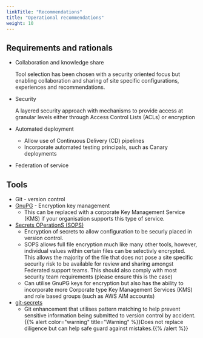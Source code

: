 ```yaml
---
linkTitle: "Recommendations"
title: "Operational recommendations"
weight: 10
---
```


## Requirements and rationals

* Collaboration and knowledge share

  Tool selection has been chosen with a security oriented focus but enabling collaboration and sharing of site specific configurations, experiences and recommendations.

* Security

  A layered security approach with mechanisms to provide access at granular levels either through Access Control Lists (ACLs) or encryption

* Automated deployment
  * Allow use of Continuous Delivery (CD) pipelines
  * Incorporate automated testing principals, such as Canary deployments
* Federation of service

## Tools

* Git - version control
* [GnuPG](https://gnupg.org/) - Encryption key management
  * This can be replaced with a corporate Key Management Service (KMS) if your organisation supports this type of service.
* [Secrets OPerationS (SOPS)](https://github.com/mozilla/sops)
  * Encryption of secrets to allow configuration to be securly placed in version control.
  * SOPS allows full file encryption much like many other tools, however, individual values within certain files can be selectivly encrypted. This allows the majority of the file that does not pose a site specific security risk to be available for review and sharing amongst Federated support teams. This should also comply with most security team requirements (please ensure this is the case)
  * Can utilise GnuPG keys for encryption but also has the ability to incorporate more Corporate type Key Management Services (KMS) and role based groups (such as AWS AIM accounts)
* [git-secrets](https://github.com/awslabs/git-secrets)
  * Git enhancement that utilises pattern matching to help prevent sensitive information being submitted to version control by accident.
  {{% alert color="warning" title="Warning" %}}Does not replace diligence but can help safe guard against mistakes.{{% /alert %}}
